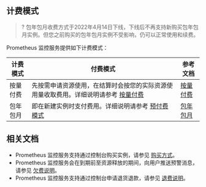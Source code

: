## 计费模式
>? 包年包月收费方式于2022年4月14日下线，下线后不再支持新购买包年包月实例。但您之前购买的包年包月实例不受影响，仍可以正常使用和续费。

Prometheus 监控服务提供如下计费模式：

| 计费模式 | 付费模式                                                     | 参考文档|
| -------- | ------------------------------------------------------------ | ------------------------------------------------------------ | 
| 按量付费 | 先按需申请资源使用，在结算时会按您的实际资源使用量收取费用。详细说明请参考 [按量付费](https://cloud.tencent.com/document/product/555/9617) |[按量付费](https://cloud.tencent.com/document/product/1416/55772) |
| 包年包月 | 即在新建实例时支付费用。详细说明请参考 [预付费模式](https://cloud.tencent.com/document/product/555/9618) | [包年包月](https://cloud.tencent.com/document/product/1416/55777)|

## 相关文档

- Prometheus 监控服务支持通过控制台购买实例，请参见 [购买方式](https://cloud.tencent.com/document/product/1416/55773)。
- Prometheus  监控服务会在到期前至资源释放的期间，向用户推送预警消息，请参见 [欠费说明](https://cloud.tencent.com/document/product/1416/55774)。
- Prometheus  监控服务支持通过控制台申请退货退款，请参见 [退费说明](https://cloud.tencent.com/document/product/1416/55775)。
